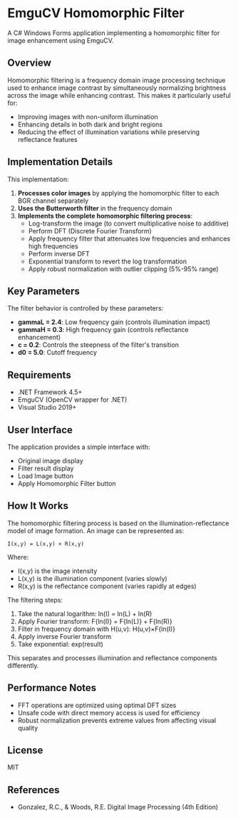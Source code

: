 # EmguCV Homomorphic Filter

A C# Windows Forms application implementing a homomorphic filter for image enhancement using EmguCV.

## Overview

Homomorphic filtering is a frequency domain image processing technique used to enhance image contrast by simultaneously normalizing brightness across the image while enhancing contrast. This makes it particularly useful for:

- Improving images with non-uniform illumination
- Enhancing details in both dark and bright regions
- Reducing the effect of illumination variations while preserving reflectance features

## Implementation Details

This implementation:

1. **Processes color images** by applying the homomorphic filter to each BGR channel separately
2. **Uses the Butterworth filter** in the frequency domain 
3. **Implements the complete homomorphic filtering process**:
   - Log-transform the image (to convert multiplicative noise to additive)
   - Perform DFT (Discrete Fourier Transform)
   - Apply frequency filter that attenuates low frequencies and enhances high frequencies
   - Perform inverse DFT
   - Exponential transform to revert the log transformation
   - Apply robust normalization with outlier clipping (5%-95% range)

## Key Parameters

The filter behavior is controlled by these parameters:

- **gammaL = 2.4**: Low frequency gain (controls illumination impact)
- **gammaH = 0.3**: High frequency gain (controls reflectance enhancement)
- **c = 0.2**: Controls the steepness of the filter's transition
- **d0 = 5.0**: Cutoff frequency

## Requirements

- .NET Framework 4.5+
- EmguCV (OpenCV wrapper for .NET)
- Visual Studio 2019+

## User Interface

The application provides a simple interface with:
- Original image display
- Filter result display
- Load Image button
- Apply Homomorphic Filter button

## How It Works

The homomorphic filtering process is based on the illumination-reflectance model of image formation. An image can be represented as:

```
I(x,y) = L(x,y) × R(x,y)
```

Where:
- I(x,y) is the image intensity
- L(x,y) is the illumination component (varies slowly)
- R(x,y) is the reflectance component (varies rapidly at edges)

The filtering steps:

1. Take the natural logarithm: ln(I) = ln(L) + ln(R)
2. Apply Fourier transform: F{ln(I)} = F{ln(L)} + F{ln(R)}
3. Filter in frequency domain with H(u,v): H(u,v)×F{ln(I)}
4. Apply inverse Fourier transform
5. Take exponential: exp(result)

This separates and processes illumination and reflectance components differently.

## Performance Notes

- FFT operations are optimized using optimal DFT sizes
- Unsafe code with direct memory access is used for efficiency
- Robust normalization prevents extreme values from affecting visual quality

## License

MIT

## References

- Gonzalez, R.C., & Woods, R.E. Digital Image Processing (4th Edition)
